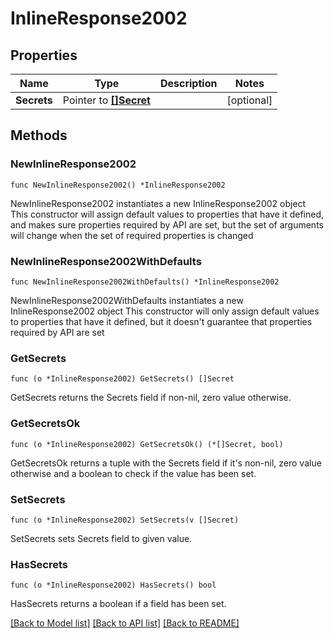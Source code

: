 # InlineResponse2002

## Properties

Name | Type | Description | Notes
------------ | ------------- | ------------- | -------------
**Secrets** | Pointer to [**[]Secret**](Secret.md) |  | [optional] 

## Methods

### NewInlineResponse2002

`func NewInlineResponse2002() *InlineResponse2002`

NewInlineResponse2002 instantiates a new InlineResponse2002 object
This constructor will assign default values to properties that have it defined,
and makes sure properties required by API are set, but the set of arguments
will change when the set of required properties is changed

### NewInlineResponse2002WithDefaults

`func NewInlineResponse2002WithDefaults() *InlineResponse2002`

NewInlineResponse2002WithDefaults instantiates a new InlineResponse2002 object
This constructor will only assign default values to properties that have it defined,
but it doesn't guarantee that properties required by API are set

### GetSecrets

`func (o *InlineResponse2002) GetSecrets() []Secret`

GetSecrets returns the Secrets field if non-nil, zero value otherwise.

### GetSecretsOk

`func (o *InlineResponse2002) GetSecretsOk() (*[]Secret, bool)`

GetSecretsOk returns a tuple with the Secrets field if it's non-nil, zero value otherwise
and a boolean to check if the value has been set.

### SetSecrets

`func (o *InlineResponse2002) SetSecrets(v []Secret)`

SetSecrets sets Secrets field to given value.

### HasSecrets

`func (o *InlineResponse2002) HasSecrets() bool`

HasSecrets returns a boolean if a field has been set.


[[Back to Model list]](../README.md#documentation-for-models) [[Back to API list]](../README.md#documentation-for-api-endpoints) [[Back to README]](../README.md)


